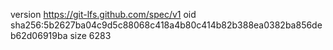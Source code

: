 version https://git-lfs.github.com/spec/v1
oid sha256:5b2627ba04c9d5c88068c418a4b80c414b82b388ea0382ba856deb62d06919ba
size 6283
